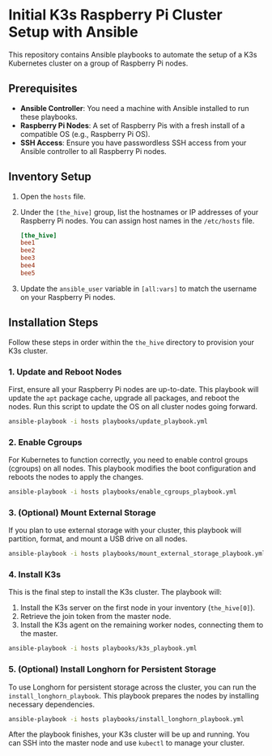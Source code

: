 # Initial K3s Raspberry Pi Cluster Setup with Ansible

This repository contains Ansible playbooks to automate the setup of a K3s Kubernetes cluster on a group of Raspberry Pi nodes.

## Prerequisites

*   **Ansible Controller**: You need a machine with Ansible installed to run these playbooks.
*   **Raspberry Pi Nodes**: A set of Raspberry Pis with a fresh install of a compatible OS (e.g., Raspberry Pi OS).
*   **SSH Access**: Ensure you have passwordless SSH access from your Ansible controller to all Raspberry Pi nodes.

## Inventory Setup

1.  Open the `hosts` file.
2.  Under the `[the_hive]` group, list the hostnames or IP addresses of your Raspberry Pi nodes. You can assign host names in the `/etc/hosts` file.

    ```ini
    [the_hive]
    bee1
    bee2
    bee3
    bee4
    bee5
    ```
3.  Update the `ansible_user` variable in `[all:vars]` to match the username on your Raspberry Pi nodes.

## Installation Steps

Follow these steps in order within the `the_hive` directory to provision your K3s cluster.

### 1. Update and Reboot Nodes

First, ensure all your Raspberry Pi nodes are up-to-date. This playbook will update the `apt` package cache, upgrade all packages, and reboot the nodes. Run this script to update the OS on all cluster nodes going forward.

```bash
ansible-playbook -i hosts playbooks/update_playbook.yml
```

### 2. Enable Cgroups

For Kubernetes to function correctly, you need to enable control groups (cgroups) on all nodes. This playbook modifies the boot configuration and reboots the nodes to apply the changes.

```bash
ansible-playbook -i hosts playbooks/enable_cgroups_playbook.yml
```

### 3. (Optional) Mount External Storage

If you plan to use external storage with your cluster, this playbook will partition, format, and mount a USB drive on all nodes.

```bash
ansible-playbook -i hosts playbooks/mount_external_storage_playbook.yml
```

### 4. Install K3s

This is the final step to install the K3s cluster. The playbook will:
1.  Install the K3s server on the first node in your inventory (`the_hive[0]`).
2.  Retrieve the join token from the master node.
3.  Install the K3s agent on the remaining worker nodes, connecting them to the master.

```bash
ansible-playbook -i hosts playbooks/k3s_playbook.yml
```

### 5. (Optional) Install Longhorn for Persistent Storage

To use Longhorn for persistent storage across the cluster, you can run the `install_longhorn_playbook`. This playbook prepares the nodes by installing necessary dependencies.


```bash
ansible-playbook -i hosts playbooks/install_longhorn_playbook.yml
```

After the playbook finishes, your K3s cluster will be up and running. You can SSH into the master node and use `kubectl` to manage your cluster.
